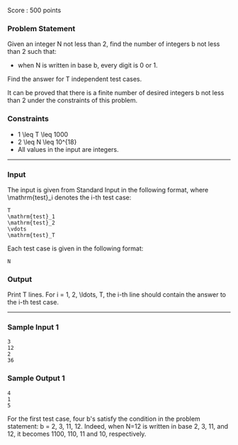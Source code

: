 Score : 500 points

### Problem Statement

Given an integer N not less than 2, find the number of integers b not less than 2 such that:

* when N is written in base b, every digit is 0 or 1.

Find the answer for T independent test cases.

It can be proved that there is a finite number of desired integers b not less than 2 under the constraints of this problem.

### Constraints

* 1 \leq T \leq 1000
* 2 \leq N \leq 10^{18}
* All values in the input are integers.

---

### Input

The input is given from Standard Input in the following format, where \mathrm{test}\_i denotes the i-th test case:

```
T
\mathrm{test}_1
\mathrm{test}_2
\vdots
\mathrm{test}_T
```

Each test case is given in the following format:

```
N
```

### Output

Print T lines.
For i = 1, 2, \ldots, T, the i-th line should contain the answer to the i-th test case.

---

### Sample Input 1

```
3
12
2
36
```

### Sample Output 1

```
4
1
5
```

For the first test case, four b's satisfy the condition in the problem statement: b = 2, 3, 11, 12.
Indeed, when N=12 is written in base 2, 3, 11, and 12, it becomes 1100, 110, 11 and 10, respectively.